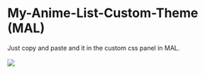 # My-Anime-List-Custom-Theme (MAL)
Just copy and paste and it in the custom css panel in MAL. 
<br>
<br>
<img src="https://raw.githubusercontent.com/Calatop/My-Anime-List-Custom-Theme/main/pre1.png">
